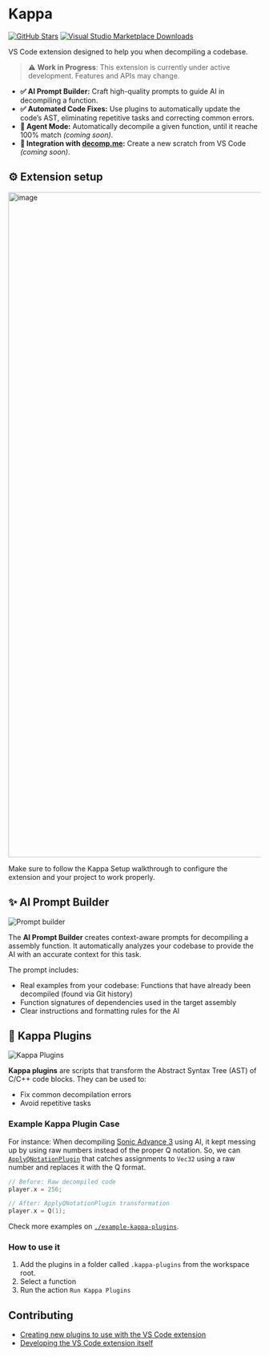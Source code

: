 # Kappa

[![GitHub Stars](https://flat.badgen.net/github/stars/macabeus/kappa?icon=github)](https://github.com/macabeus/kappa)
[![Visual Studio Marketplace Downloads](https://flat.badgen.net/vs-marketplace/d/macabeus.kappa?icon=visualstudio)](https://marketplace.visualstudio.com/items?itemName=macabeus.kappa)

VS Code extension designed to help you when decompiling a codebase.

> ⚠️ **Work in Progress**: This extension is currently under active development. Features and APIs may change.

- **✅ AI Prompt Builder:** Craft high-quality prompts to guide AI in decompiling a function.
- **✅ Automated Code Fixes:** Use plugins to automatically update the code’s AST, eliminating repetitive tasks and correcting common errors.
- **🚧 Agent Mode:** Automatically decompile a given function, until it reache 100% match _(coming soon)_.
- **🚧 Integration with [decomp.me](https://decomp.me/):** Create a new scratch from VS Code _(coming soon)_.

## ⚙️ Extension setup

<img width="1328" alt="image" src="https://github.com/user-attachments/assets/2d18a89d-828d-4b2d-a2e6-2fae33f1800d" />

Make sure to follow the Kappa Setup walkthrough to configure the extension and your project to work properly.

## ✨ AI Prompt Builder

![Prompt builder](https://github.com/user-attachments/assets/570fba0c-55c7-43ac-a522-34f18329c2bf)

The **AI Prompt Builder** creates context-aware prompts for decompiling a assembly function. It automatically analyzes your codebase to provide the AI with an accurate context for this task.

The prompt includes:

- Real examples from your codebase: Functions that have already been decompiled (found via Git history)
- Function signatures of dependencies used in the target assembly
- Clear instructions and formatting rules for the AI

## 🔌 Kappa Plugins

![Kappa Plugins](https://github.com/user-attachments/assets/a904bf62-64f7-4798-af21-78915363a7e4)

**Kappa plugins** are scripts that transform the Abstract Syntax Tree (AST) of C/C++ code blocks. They can be used to:

- Fix common decompilation errors
- Avoid repetitive tasks

### Example Kappa Plugin Case

For instance: When decompiling [Sonic Advance 3](https://github.com/SAT-R/sa3) using AI, it kept messing up by using raw numbers instead of the proper Q notation. So, we can [`ApplyQNotationPlugin`](./example-kappa-plugins/ApplyQNotationPlugin.js) that catches assignments to `Vec32` using a raw number and replaces it with the Q format.

```cpp
// Before: Raw decompiled code
player.x = 256;

// After: ApplyQNotationPlugin transformation
player.x = Q(1);
```

Check more examples on [`./example-kappa-plugins`](./example-kappa-plugins).

### How to use it

1. Add the plugins in a folder called `.kappa-plugins` from the workspace root.
2. Select a function
3. Run the action `Run Kappa Plugins`

## Contributing

- [Creating new plugins to use with the VS Code extension](./docs/create-your-own-kappa-plugin.md)
- [Developing the VS Code extension itself](./docs/developing-kappa-vscode-extension.md)
